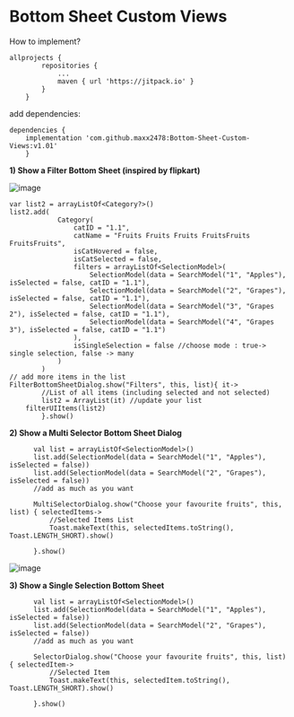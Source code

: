 # Bottom Sheet Custom Views

How to implement?
```
allprojects {
		repositories {
			...
			maven { url 'https://jitpack.io' }
		}
	}
```
add dependencies:
```
dependencies {
	implementation 'com.github.maxx2478:Bottom-Sheet-Custom-Views:v1.01'
	}
  ```
  
**1) Show a Filter Bottom Sheet (inspired by flipkart)**

![image](https://user-images.githubusercontent.com/64951609/197324236-6f8a8646-2d4a-4fb7-b966-8d9579d33d56.png)

```
var list2 = arrayListOf<Category?>()
list2.add(
            Category(
                catID = "1.1",
                catName = "Fruits Fruits Fruits FruitsFruits FruitsFruits",
                isCatHovered = false,
                isCatSelected = false,
                filters = arrayListOf<SelectionModel>(
                    SelectionModel(data = SearchModel("1", "Apples"), isSelected = false, catID = "1.1"),
                    SelectionModel(data = SearchModel("2", "Grapes"), isSelected = false, catID = "1.1"),
                    SelectionModel(data = SearchModel("3", "Grapes 2"), isSelected = false, catID = "1.1"),
                    SelectionModel(data = SearchModel("4", "Grapes 3"), isSelected = false, catID = "1.1")
                ),
                isSingleSelection = false //choose mode : true-> single selection, false -> many
            )
        )
// add more items in the list
FilterBottomSheetDialog.show("Filters", this, list){ it->
        //List of all items (including selected and not selected)
        list2 = ArrayList(it) //update your list
	filterUIItems(list2)
        }.show()
```
  
 **2) Show a Multi Selector Bottom Sheet Dialog**
  ```
        val list = arrayListOf<SelectionModel>()
        list.add(SelectionModel(data = SearchModel("1", "Apples"), isSelected = false))
        list.add(SelectionModel(data = SearchModel("2", "Grapes"), isSelected = false))
        //add as much as you want

        MultiSelectorDialog.show("Choose your favourite fruits", this, list) { selectedItems->
            //Selected Items List
            Toast.makeText(this, selectedItems.toString(), Toast.LENGTH_SHORT).show()

        }.show()

  ```
![image](https://user-images.githubusercontent.com/64951609/196044350-3bdd920b-29c5-40f5-ad8a-1bd7e9e9f999.png)


**3) Show a Single Selection Bottom Sheet**
  ```
        val list = arrayListOf<SelectionModel>()
        list.add(SelectionModel(data = SearchModel("1", "Apples"), isSelected = false))
        list.add(SelectionModel(data = SearchModel("2", "Grapes"), isSelected = false))
        //add as much as you want

        SelectorDialog.show("Choose your favourite fruits", this, list) { selectedItem->
            //Selected Item 
            Toast.makeText(this, selectedItem.toString(), Toast.LENGTH_SHORT).show()

        }.show()

  ```
  
